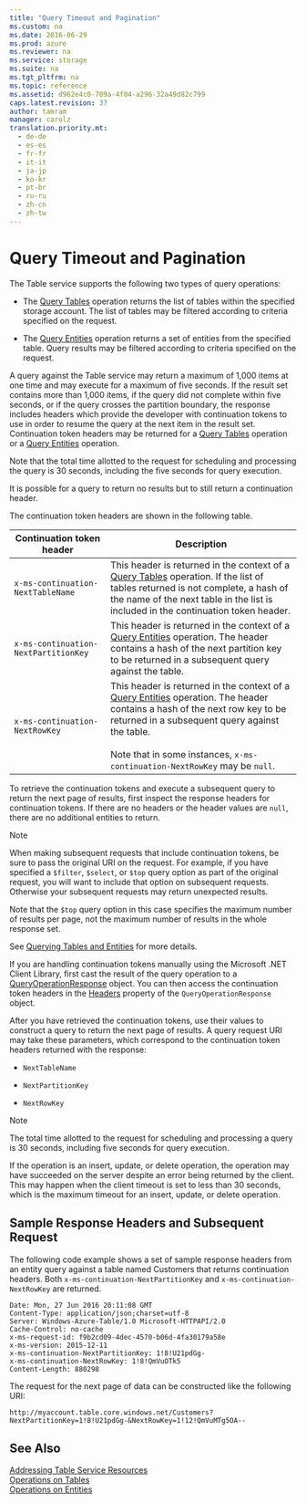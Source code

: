 ```yaml
---
title: "Query Timeout and Pagination"
ms.custom: na
ms.date: 2016-06-29
ms.prod: azure
ms.reviewer: na
ms.service: storage
ms.suite: na
ms.tgt_pltfrm: na
ms.topic: reference
ms.assetid: d962e4c0-709a-4f04-a296-32a49d82c799
caps.latest.revision: 37
author: tamram
manager: carolz
translation.priority.mt: 
  - de-de
  - es-es
  - fr-fr
  - it-it
  - ja-jp
  - ko-kr
  - pt-br
  - ru-ru
  - zh-cn
  - zh-tw
---
```

# Query Timeout and Pagination
The Table service supports the following two types of query operations:  
  
-   The [Query Tables](../StorageServicesREST/Query-Tables.md) operation returns the list of tables within the specified storage account. The list of tables may be filtered according to criteria specified on the request.  
  
-   The [Query Entities](../StorageServicesREST/Query-Entities.md) operation returns a set of entities from the specified table. Query results may be filtered according to criteria specified on the request.  
  
 A query against the Table service may return a maximum of 1,000 items at one time and may execute for a maximum of five seconds. If the result set contains more than 1,000 items, if the query did not complete within five seconds, or if the query crosses the partition boundary, the response includes headers which provide the developer with continuation tokens to use in order to resume the query at the next item in the result set. Continuation token headers may be returned for a [Query Tables](../StorageServicesREST/Query-Tables.md) operation or a [Query Entities](../StorageServicesREST/Query-Entities.md) operation.  
  
 Note that the total time allotted to the request for scheduling and processing the query is 30 seconds, including the five seconds for query execution.  
  
 It is possible for a query to return no results but to still return a continuation header.  
  
 The continuation token headers are shown in the following table.  
  
|Continuation token header|Description|  
|-------------------------------|-----------------|  
|`x-ms-continuation-NextTableName`|This header is returned in the context of a [Query Tables](../StorageServicesREST/Query-Tables.md) operation. If the list of tables returned is not complete, a hash of the name of the next table in the list is included in the continuation token header.|  
|`x-ms-continuation-NextPartitionKey`|This header is returned in the context of a [Query Entities](../StorageServicesREST/Query-Entities.md) operation. The header contains a hash of the next partition key to be returned in a subsequent query against the table.|  
|`x-ms-continuation-NextRowKey`|This header is returned in the context of a [Query Entities](../StorageServicesREST/Query-Entities.md) operation. The header contains a hash of the next row key to be returned in a subsequent query against the table.<br /><br /> Note that in some instances, `x-ms-continuation-NextRowKey` may be `null`.|  
  
 To retrieve the continuation tokens and execute a subsequent query to return the next page of results, first inspect the response headers for continuation tokens. If there are no headers or the header values are `null`, there are no additional entities to return.  
  
> [!NOTE]
>  When making subsequent requests that include continuation tokens, be sure to pass the original URI on the request. For example, if you have specified a `$filter`, `$select`, or `$top` query option as part of the original request, you will want to include that option on subsequent requests. Otherwise your subsequent requests may return unexpected results.  
>   
>  Note that the `$top` query option in this case specifies the maximum number of results per page, not the maximum number of results in the whole response set.  
>   
>  See [Querying Tables and Entities](../StorageServicesREST/Querying-Tables-and-Entities.md) for more details.  
  
 If you are handling continuation tokens manually using the Microsoft .NET Client Library, first cast the result of the query operation to a [QueryOperationResponse](http://go.microsoft.com/fwlink/?LinkId=155325) object. You can then access the continuation token headers in the [Headers](http://go.microsoft.com/fwlink/?LinkId=155326) property of the `QueryOperationResponse` object.  
  
 After you have retrieved the continuation tokens, use their values to construct a query to return the next page of results. A query request URI may take these parameters, which correspond to the continuation token headers returned with the response:  
  
-   `NextTableName`  
  
-   `NextPartitionKey`  
  
-   `NextRowKey`  
  
> [!NOTE]
>  The total time allotted to the request for scheduling and processing a query is 30 seconds, including five seconds for query execution.  
>   
>  If the operation is an insert, update, or delete operation, the operation may have succeeded on the server despite an error being returned by the client. This may happen when the client timeout is set to less than 30 seconds, which is the maximum timeout for an insert, update, or delete operation.  
  
## Sample Response Headers and Subsequent Request  
 The following code example shows a set of sample response headers from an entity query against a table named Customers that returns continuation headers. Both `x-ms-continuation-NextPartitionKey` and `x-ms-continuation-NextRowKey` are returned.  
  
```  
Date: Mon, 27 Jun 2016 20:11:08 GMT  
Content-Type: application/json;charset=utf-8  
Server: Windows-Azure-Table/1.0 Microsoft-HTTPAPI/2.0  
Cache-Control: no-cache  
x-ms-request-id: f9b2cd09-4dec-4570-b06d-4fa30179a58e  
x-ms-version: 2015-12-11  
x-ms-continuation-NextPartitionKey: 1!8!U21pdGg-  
x-ms-continuation-NextRowKey: 1!8!QmVuOTk5  
Content-Length: 880298  
```  
  
 The request for the next page of data can be constructed like the following URI:  
  
```  
http://myaccount.table.core.windows.net/Customers?NextPartitionKey=1!8!U21pdGg-&NextRowKey=1!12!QmVuMTg5OA--  
```  
  
## See Also  
 [Addressing Table Service Resources](../StorageServicesREST/Addressing-Table-Service-Resources.md)   
 [Operations on Tables](../StorageServicesREST/Operations-on-Tables.md)   
 [Operations on Entities](../StorageServicesREST/Operations-on-Entities.md)